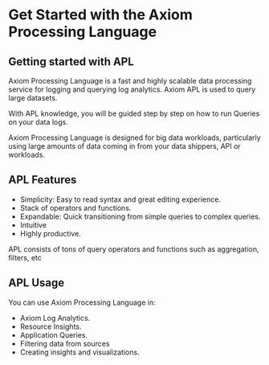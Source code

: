 <div class="axi-header">
  <h1>Get Started with the Axiom Processing Language</h1>
</div>

## Getting started with APL

Axiom Processing Language is a fast and highly scalable data processing service for logging and querying log analytics. Axiom APL is used to query large datasets. 

With APL knowledge, you will be guided step by step on how to run Queries on your data logs. 

Axiom Processing Language is designed for big data workloads, particularly using large amounts of data coming in from your data shippers, API or workloads. 
## APL Features

- Simplicity: Easy to read syntax and great editing experience. 
- Stack of operators and functions. 
- Expandable: Quick transitioning from simple queries to complex queries. 
- Intuitive 
- Highly productive. 

APL consists of tons of query operators and functions such as aggregation, filters, etc

## APL Usage

You can use Axiom Processing Language in: 

- Axiom Log Analytics. 
- Resource Insights. 
- Application Queries. 
- Filtering data from sources
- Creating insights and visualizations. 

